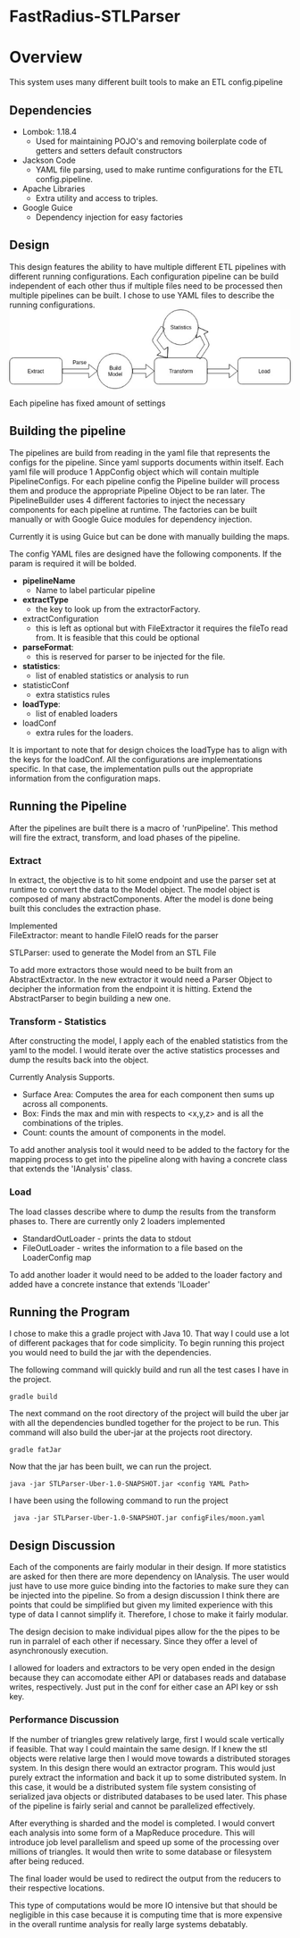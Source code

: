 # FastRadius-STLParser
# Overview
This system uses many different built tools to make an ETL config.pipeline

## Dependencies  
- Lombok: 1.18.4
    - Used for maintaining POJO's and removing boilerplate code of getters and setters
    default constructors
- Jackson Code
    - YAML file parsing, used to make runtime configurations for the ETL config.pipeline.
- Apache Libraries
    - Extra utility and access to triples.
- Google Guice
    - Dependency injection for easy factories

## Design
This design features the ability to have multiple different ETL pipelines with different running 
configurations. Each configuration pipeline can be build independent of each other thus if multiple files 
need to be processed then multiple pipelines can be built. I chose to use YAML files to describe the running 
configurations. 
![Test Image 3](images/flowDiagram.jpg "Flow Diagram")

Each pipeline has fixed amount of settings

## Building the pipeline
The pipelines are build from reading in the yaml file that represents the configs for the pipeline. Since 
yaml supports documents within itself. Each yaml file will produce 1 AppConfig object which will contain multiple
PipelineConfigs. For each pipeline config the Pipeline builder will process them and produce the appropriate 
Pipeline Object to be ran later. The PipelineBuilder uses 4 different factories to inject the necessary components 
for each pipeline at runtime. The factories can be built manually or with Google Guice modules for dependency 
injection. 

Currently it is using Guice but can be done with manually building the maps. 

The config YAML files are designed have the following components. If the param is required it will be bolded.   
- **pipelineName**  
    - Name to label particular pipeline  
- **extractType**
    - the key to look up from the extractorFactory.   
- extractConfiguration
    - this is left as optional but with FileExtractor it requires the fileTo read from. It is feasible that this could be optional
- **parseFormat**:
    - this is reserved for parser to be injected for the file.
- **statistics**:
    - list of enabled statistics or analysis to run
- statisticConf
    - extra statistics rules
- **loadType**:
    - list of enabled loaders
- loadConf
    - extra rules for the loaders. 
    
 
    
It is important to note that for design choices the loadType has to align with the keys for the loadConf. 
All the configurations are implementations specific. In that case, the implementation pulls out the appropriate 
information from the configuration maps.

## Running the Pipeline
After the pipelines are built there is a macro of 'runPipeline'. This method will fire the 
extract, transform, and load phases of the pipeline.

### Extract 
In extract, the objective is to hit some endpoint and use the parser set at runtime to convert 
the data to the Model object. The model object is composed of many abstractComponents. After the model is
done being built this concludes the extraction phase.  

Implemented  
FileExtractor: meant to handle FileIO reads for the parser

STLParser: used to generate the Model from an STL File

To add more extractors those would need to be built from an AbstractExtractor. In the new extractor 
it would need a Parser Object to decipher the information from the endpoint it is hitting. Extend the AbstractParser 
to begin building a new one. 

### Transform - Statistics 
After constructing the model, I apply each of the enabled statistics from the yaml to the 
model. I would iterate over the active statistics processes and dump the results 
back into the object. 

Currently Analysis Supports.
- Surface Area: Computes the area for each component then sums up across all components.  
- Box: Finds the max and min with respects to <x,y,z>  and is all the combinations of the triples. 
- Count: counts the amount of components in the model.   

To add another analysis tool it would need to be added to the factory for the mapping process to get into the 
pipeline along with having a concrete class that extends the 'IAnalysis' class.

### Load
The load classes describe where to dump the results from the transform phases to. There are currently only 2 
loaders implemented
- StandardOutLoader - prints the data to stdout
- FileOutLoader - writes the information to a file based on the LoaderConfig map

To add another loader it would need to be added to the loader factory and added have a concrete instance that extends 
'ILoader'

## Running the Program
I chose to make this a gradle project with Java 10. That way I could use a lot of different packages that for 
code simplicity.  To begin running this project you would need to build the jar with the dependencies. 

The following command will quickly build and run all the test cases I have in the project.
```
gradle build
```

The next command on the root directory of the project will build the uber jar with all the dependencies bundled together 
for the project to be run. This command will also build the uber-jar at the projects root directory.
```
gradle fatJar
```

Now that the jar has been built, we can run the project.
```
java -jar STLParser-Uber-1.0-SNAPSHOT.jar <config YAML Path> 
```

I have been using the following command to run the project
```
 java -jar STLParser-Uber-1.0-SNAPSHOT.jar configFiles/moon.yaml 
```

## Design Discussion
Each of the components are fairly modular in their design. If more statistics are asked for then there are more 
dependency on IAnalysis. The user would just have to use more guice binding into the factories to make sure they can be 
injected into the pipeline. So from a design discussion I think there are points that could be simplified but given my 
limited experience with this type of data I cannot simplify it. Therefore, I chose to make it fairly modular. 
 
The design decision to make individual pipes allow for the the pipes to be run in parralel of each other if necessary. 
Since they offer a level of asynchronously execution. 

I allowed for loaders and extractors to be very open ended in the design because they can accomodate either API or 
databases reads and database writes, respectively. Just put in the conf for either case an API key or ssh key. 

### Performance Discussion
If the number of triangles grew relatively large, first I would scale vertically if feasible. That way I could maintain 
the same design. If I knew the stl objects were relative large then I would move towards a distributed storages system. 
In this design there would an extractor program. This would just purely extract the information and back it up to some 
distributed system. In this case, it would be a distributed system file system consisting of serialized java objects or 
distributed databases to be used later. This phase of the pipeline is fairly serial and cannot be parallelized effectively.

After everything is sharded and the model is completed. I would convert each analysis into some form of a MapReduce procedure. 
This will introduce job level parallelism and speed up some of the processing over millions of triangles. It would then 
write to some database or filesystem after being reduced. 

The final loader would be used to redirect the output from the reducers to their respective locations.

This type of computations would be more IO intensive but that should be negligible in this case because it is computing 
time that is more expensive in the overall runtime analysis for really large systems debatably.    
